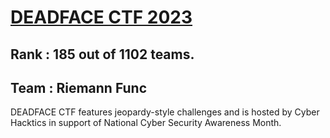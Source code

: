 # [DEADFACE CTF 2023](https://ctftime.org/event/2031)

## Rank    : **185** out of 1102 teams.

## Team    : Riemann Func

DEADFACE CTF features jeopardy-style challenges and is hosted by Cyber Hacktics in support of National Cyber Security Awareness Month.